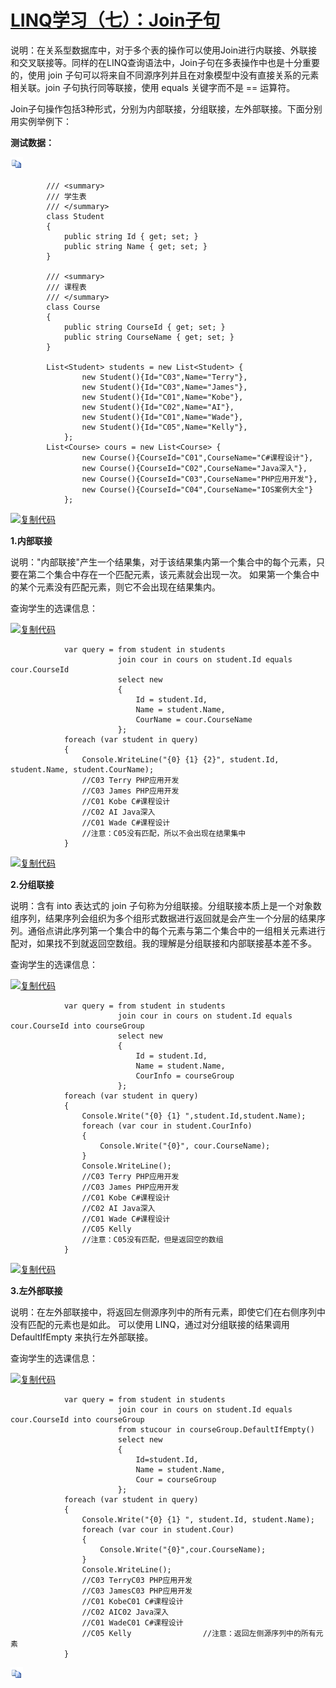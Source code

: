 # [LINQ学习（七）：Join子句](https://www.cnblogs.com/ForEvErNoME/archive/2012/07/27/2611281.html)



说明：在关系型数据库中，对于多个表的操作可以使用Join进行内联接、外联接和交叉联接等。同样的在LINQ查询语法中，Join子句在多表操作中也是十分重要的，使用 join 子句可以将来自不同源序列并且在对象模型中没有直接关系的元素相关联。join 子句执行同等联接，使用 equals 关键字而不是 == 运算符。

 

Join子句操作包括3种形式，分别为内部联接，分组联接，左外部联接。下面分别用实例举例下：

**测试数据：**

[![复制代码](LINQ%E5%AD%A6%E4%B9%A0%EF%BC%88%E4%B8%83%EF%BC%89%EF%BC%9AJoin%E5%AD%90%E5%8F%A5.assets/copycode.gif)](javascript:void(0);)

```
        /// <summary>
        /// 学生表
        /// </summary>
        class Student
        {
            public string Id { get; set; }
            public string Name { get; set; }
        }

        /// <summary>
        /// 课程表
        /// </summary>
        class Course
        {
            public string CourseId { get; set; }
            public string CourseName { get; set; }
        }

        List<Student> students = new List<Student> { 
                new Student(){Id="C03",Name="Terry"},
                new Student(){Id="C03",Name="James"},
                new Student(){Id="C01",Name="Kobe"},
                new Student(){Id="C02",Name="AI"},
                new Student(){Id="C01",Name="Wade"},
                new Student(){Id="C05",Name="Kelly"},
            };
        List<Course> cours = new List<Course> { 
                new Course(){CourseId="C01",CourseName="C#课程设计"},
                new Course(){CourseId="C02",CourseName="Java深入"},
                new Course(){CourseId="C03",CourseName="PHP应用开发"},
                new Course(){CourseId="C04",CourseName="IOS案例大全"}
            };
```

[![复制代码](https://common.cnblogs.com/images/copycode.gif)](javascript:void(0);)

 

**1.内部联接**

说明："内部联接"产生一个结果集，对于该结果集内第一个集合中的每个元素，只要在第二个集合中存在一个匹配元素，该元素就会出现一次。 如果第一个集合中的某个元素没有匹配元素，则它不会出现在结果集内。

查询学生的选课信息：

[![复制代码](https://common.cnblogs.com/images/copycode.gif)](javascript:void(0);)

```
            var query = from student in students
                        join cour in cours on student.Id equals cour.CourseId
                        select new
                        {
                            Id = student.Id,
                            Name = student.Name,
                            CourName = cour.CourseName
                        };
            foreach (var student in query)
            {
                Console.WriteLine("{0} {1} {2}", student.Id, student.Name, student.CourName);
                //C03 Terry PHP应用开发
                //C03 James PHP应用开发
                //C01 Kobe C#课程设计
                //C02 AI Java深入
                //C01 Wade C#课程设计
                //注意：C05没有匹配，所以不会出现在结果集中
            }
```

[![复制代码](https://common.cnblogs.com/images/copycode.gif)](javascript:void(0);)

 

**2.分组联接**

说明：含有 into 表达式的 join 子句称为分组联接。分组联接本质上是一个对象数组序列，结果序列会组织为多个组形式数据进行返回就是会产生一个分层的结果序列。通俗点讲此序列第一个集合中的每个元素与第二个集合中的一组相关元素进行配对，如果找不到就返回空数组。我的理解是分组联接和内部联接基本差不多。

查询学生的选课信息：

[![复制代码](https://common.cnblogs.com/images/copycode.gif)](javascript:void(0);)

```
            var query = from student in students
                        join cour in cours on student.Id equals cour.CourseId into courseGroup
                        select new
                        {
                            Id = student.Id,
                            Name = student.Name,
                            CourInfo = courseGroup
                        };
            foreach (var student in query)
            {
                Console.Write("{0} {1} ",student.Id,student.Name);
                foreach (var cour in student.CourInfo)
                {
                    Console.Write("{0}", cour.CourseName);
                }
                Console.WriteLine();
                //C03 Terry PHP应用开发
                //C03 James PHP应用开发
                //C01 Kobe C#课程设计
                //C02 AI Java深入
                //C01 Wade C#课程设计
                //C05 Kelly
                //注意：C05没有匹配，但是返回空的数组
            }
```

[![复制代码](https://common.cnblogs.com/images/copycode.gif)](javascript:void(0);)

 

**3.左外部联接**

说明：在左外部联接中，将返回左侧源序列中的所有元素，即使它们在右侧序列中没有匹配的元素也是如此。 可以使用 LINQ，通过对分组联接的结果调用 DefaultIfEmpty 来执行左外部联接。

查询学生的选课信息：

[![复制代码](https://common.cnblogs.com/images/copycode.gif)](javascript:void(0);)

```
            var query = from student in students
                        join cour in cours on student.Id equals cour.CourseId into courseGroup
                        from stucour in courseGroup.DefaultIfEmpty()
                        select new
                        {
                            Id=student.Id,
                            Name = student.Name,
                            Cour = courseGroup
                        };
            foreach (var student in query)
            {
                Console.Write("{0} {1} ", student.Id, student.Name);
                foreach (var cour in student.Cour)
                {
                    Console.Write("{0}",cour.CourseName);
                }
                Console.WriteLine();
                //C03 TerryC03 PHP应用开发
                //C03 JamesC03 PHP应用开发
                //C01 KobeC01 C#课程设计
                //C02 AIC02 Java深入
                //C01 WadeC01 C#课程设计
                //C05 Kelly                //注意：返回左侧源序列中的所有元素
            }
```

[![复制代码](LINQ%E5%AD%A6%E4%B9%A0%EF%BC%88%E4%B8%83%EF%BC%89%EF%BC%9AJoin%E5%AD%90%E5%8F%A5.assets/copycode.gif)](javascript:void(0);)



